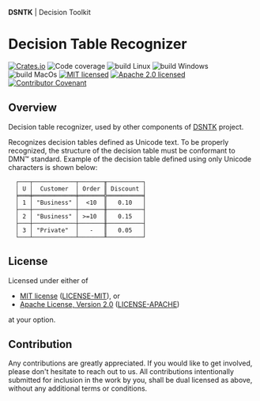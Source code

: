 **DSNTK** | Decision Toolkit

# Decision Table Recognizer

[![Crates.io][crates-badge]][crates-url]
![Code coverage][coverage-badge]
![build Linux][build-badge-linux]
![build Windows][build-badge-windows]
![build MacOs][build-badge-macos]
[![MIT licensed][mit-badge]][mit-url]
[![Apache 2.0 licensed][apache-badge]][apache-url]
[![Contributor Covenant][cc-badge]][cc-url]

[crates-badge]: https://img.shields.io/crates/v/dsntk-recognizer.svg
[crates-url]: https://crates.io/crates/dsntk-recognizer
[coverage-badge]: https://img.shields.io/badge/Code%20coverage-87%25-green.svg
[build-badge-linux]: https://github.com/dsntk/dsntk-rs/actions/workflows/build-linux.yml/badge.svg
[build-badge-windows]: https://github.com/dsntk/dsntk-rs/actions/workflows/build-windows.yml/badge.svg
[build-badge-macos]: https://github.com/dsntk/dsntk-rs/actions/workflows/build-macos.yml/badge.svg
[mit-badge]: https://img.shields.io/badge/License-MIT-blue.svg
[mit-url]: https://github.com/dsntk/dsntk-rs/blob/main/LICENSE-MIT
[apache-badge]: https://img.shields.io/badge/License-Apache%202.0-blue.svg
[apache-url]: https://github.com/dsntk/dsntk-rs/blob/main/LICENSE-APACHE
[cc-badge]: https://img.shields.io/badge/Contributor%20Covenant-2.1-4baaaa.svg
[cc-url]: https://github.com/dsntk/dsntk-rs/blob/main/CODE_OF_CONDUCT.md

## Overview

Decision table recognizer, used by other components of [DSNTK](https://github.com/dsntk) project.

Recognizes decision tables defined as Unicode text. To be properly recognized,
the structure of the decision table must be conformant to DMN™ standard.
Example of the decision table defined using only Unicode characters is shown below: 
```text
  ┌───┬────────────┬───────╥──────────┐
  │ U │  Customer  │ Order ║ Discount │
  ╞═══╪════════════╪═══════╬══════════╡
  │ 1 │ "Business" │  <10  ║   0.10   │
  ├───┼────────────┼───────╫──────────┤
  │ 2 │ "Business" │ >=10  ║   0.15   │
  ├───┼────────────┼───────╫──────────┤
  │ 3 │ "Private"  │   -   ║   0.05   │
  └───┴────────────┴───────╨──────────┘
```

## License

Licensed under either of

- [MIT license](https://opensource.org/licenses/MIT) ([LICENSE-MIT][mit-url]), or
- [Apache License, Version 2.0](https://www.apache.org/licenses/LICENSE-2.0) ([LICENSE-APACHE][apache-url])

at your option.

## Contribution

Any contributions are greatly appreciated.
If you would like to get involved, please don't hesitate to reach out to us.
All contributions intentionally submitted for inclusion in the work by you,
shall be dual licensed as above, without any additional terms or conditions.
